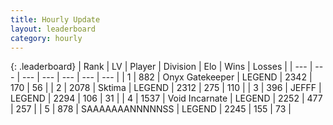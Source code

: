 ```yaml
---
title: Hourly Update
layout: leaderboard
category: hourly
---
```


{: .leaderboard}
| Rank | LV | Player | Division | Elo | Wins | Losses |
| --- | --- | --- | --- | --- | --- | --- |
| <span data-change="0">1</span> | 882 | <span title="ID: 402846">Onyx Gatekeeper</span> | LEGEND | <span data-change="0">2342</span> | <span data-change="0">170</span> | <span data-change="0">56</span> |
| <span data-change="0">2</span> | 2078 | <span title="ID: 353063">Sktima</span> | LEGEND | <span data-change="0">2312</span> | <span data-change="0">275</span> | <span data-change="0">110</span> |
| <span data-change="0">3</span> | 396 | <span title="ID: 488585">JEFFF</span> | LEGEND | <span data-change="0">2294</span> | <span data-change="0">106</span> | <span data-change="0">31</span> |
| <span data-change="0">4</span> | 1537 | <span title="ID: 366840">Void Incarnate</span> | LEGEND | <span data-change="0">2252</span> | <span data-change="0">477</span> | <span data-change="0">257</span> |
| <span data-change="0">5</span> | 878 | <span title="ID: 174294">SAAAAAAANNNNNSS</span> | LEGEND | <span data-change="0">2245</span> | <span data-change="0">155</span> | <span data-change="0">73</span> |